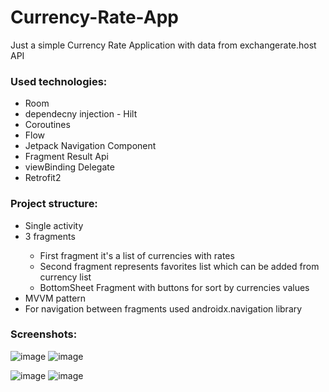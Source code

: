 # Currency-Rate-App
Just a simple Currency Rate Application with data from exchangerate.host API

<h3>Used technologies:</h1>
  <ul>
  <li>Room</li>
  <li>dependecny injection - Hilt</li>
  <li>Coroutines</li>
  <li>Flow</li>
  <li>Jetpack Navigation Component</li>
  <li>Fragment Result Api</li>
  <li>viewBinding Delegate</li>
  <li>Retrofit2</li>
</ul>  

<h3>Project structure:</h1>
<ul> 
<li>Single activity</li>
<li>3 fragments</li>
<ul>
<li>First fragment it's a list of currencies with rates</li> 
<li>Second fragment represents favorites list which can be added from currency list </li>
<li>BottomSheet Fragment with buttons for sort by currencies values</li>
</ul> 
<li>MVVM pattern</li> 
<li>For navigation between fragments used androidx.navigation library</li>
</ul>  


<h3>Screenshots:</h3>

![image](https://user-images.githubusercontent.com/94930087/190675548-fe153e97-6f98-4769-a13d-c0bd28a19ed9.png)
![image](https://user-images.githubusercontent.com/94930087/190675648-016e93c0-876c-44d5-8f10-eeec678a0ad2.png)



![image](https://user-images.githubusercontent.com/94930087/190675727-86caeb5f-5c83-4dcd-ae8b-cd059cab6b51.png)
![image](https://user-images.githubusercontent.com/94930087/190675802-7e417a36-064f-4159-bd62-16af6c17fa46.png)


